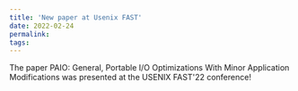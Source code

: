 ```yaml
---
title: 'New paper at Usenix FAST'
date: 2022-02-24
permalink:
tags:
---
```


The paper PAIO: General, Portable I/O Optimizations With Minor Application Modifications was presented at the USENIX FAST'22 conference! 
